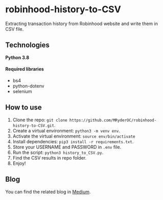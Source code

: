 # robinhood-history-to-CSV

Extracting transaction history from Robinhood website and write them in CSV file.

## Technologies

**Python 3.8**
#### Required libraries
- bs4
- python-dotenv
- selenium

## How to use
1. Clone the repo: ``` git clone https://github.com/MRyderOC/robinhood-history-to-CSV.git ```.
2. Create a virtual environment: ```python3 -m venv env```.
3. Activate the virtual environment: ```source env/bin/activate```
4. Install dependencies: ```pip3 install -r requirements.txt```.
5. Store your USERNAME and PASSWORD in `.env` file.
6. Run the script: ```python3 history_to_CSV.py```.
7. Find the CSV results in repo folder. 
8. Enjoy!

## Blog
You can find the related blog in [Medium](https://milad-tabrizi.medium.com/extracting-transaction-history-into-csv-from-robinhood-using-python-scraping-73dcdfecb868).
